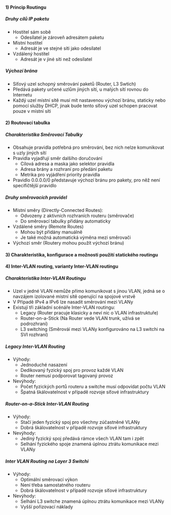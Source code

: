 #### 1) Princip Routingu

##### Druhy cílů IP paketu
- Hostitel sám sobě
	- Odesílatel je zároveň adresátem paketu
- Místní hostitel
	- Adresát je ve stejné síti jako odesílatel
- Vzdálený hostitel
	- Adresát je v jiné síti než odesílatel

##### Výchozí brána
- Síťový uzel schopný směrování paketů (Router, L3 Swtich)
- Předává pakety určené uzlům jiných sítí, u malých sítí rovnou do Internetu
- Každý uzel místní sítě musí mít nastavenou výchozí bránu, staticky nebo pomocí služby DHCP, jinak bude tento síťový uzel schopen pracovat pouze v místní síti
#### 2) Routovací tabulka

##### Charakteristika Směrovací Tabulky
- Obsahuje pravidla potřebná pro směrování, bez nich nelze komunikovat s uzly jiných sítí
- Pravidla vyjadřují směr dalšího doručování
	- Cílová adresa a maska jako selektor pravidla
	- Adresa brány a rozhraní pro předání paketu
	- Metrika pro vyjádření priority pravidla
- Pravidlo 0.0.0.0/0 představuje výchozí bránu pro pakety, pro něž není specifičtější pravidlo

##### Druhy směrovacích pravidel
- Místní směry (Directly-Connected Routes):
	- Odvozeny z aktivních rozhraních routeru (směrovače)
	- Do směrovací tabulky přidány automaticky
- Vzdálené směry (Remote Routes)
	- Mohou být přidány manuálně
	- Je také možná automatická výměna mezi směrovači
- Výchozí směr (Routery mohou použít výchozí bránu)

#### 3) Charakteristika, konfigurace a možnosti použití statického routingu
#### 4) Inter-VLAN routing, varianty Inter-VLAN routingu

##### Charakteristika Inter-VLAN Routingu
- Uzel v jedné VLAN nemůže přímo komunikovat s jinou VLAN, jedná se o navzájem izolované místní sítě operující na spojové vrstvě
- V Případě IPv4 a IPv6 lze nasadit směrování mezi VLANy
- Existují tři základní scénáře Inter-VLAN routingu:
	- Legacy (Router pracuje klasicky a neví nic o VLAN infrastruktuře)
	- Router-on-a-Stick (Na Router vede VLAN trunk, užívá se podrozhraní)
	- L3 switching (Směrováí mezi VLANy konfigurováno na L3 switchi na SVI rozhraní)

##### Legacy Inter-VLAN Routing
- Výhody:
	- Jednoduché nasazení
	- Dedikovaný fyzický spoj pro provoz každé VLAN
	- Router nemusí podporovat tagovaný provoz
- Nevýhody:
	- Počet fyzických portů routeru a switche musí odpovídat počtu VLAN
	- Špatná škálovatelnost v případě rozvoje síťové infrastruktury

##### Router-on-a-Stick Inter-VLAN Routing
- Výhody:
	- Stačí jeden fyzický spoj pro všechny zúčastněné VLANy
	- Dobrá škálovatelnost v případě rozvoje síťové infrastruktury
- Nevýhody:
	- Jediný fyzický spoj předává rámce všech VLAN tam i zpět
	- Selhání fyzického spoje znamená úplnou ztrátu komunikace mezi VLANy

##### Inter VLAN Routing na Layer 3 Switchi
- Výhody:
	- Optimální směrovací výkon
	- Není třeba samostatného routeru
	- Dobrá škálovatelnost v případě rozvoje síťové infrastruktury
- Nevýhody:
	- Selhání L3 switche znamená úplnou ztrátu komunikace mezi VLANy
	- Vyšší pořizovací náklady
	
